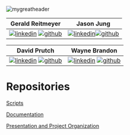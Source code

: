 ![mygreatheader](.github/profile/banner.png)

| Gerald Reitmeyer | Jason Jung |
|:------------------:|:------------:|
|   [![linkedin](.github/profile/icons8-linkedin-100.png)](https://www.linkedin.com/in/gerald-reitmeyer/) [![github](.github/profile/icons8-github-94.png)](https://github.com/gerreit) | [![linkedin](.github/profile/icons8-linkedin-100.png)](https://www.linkedin.com/in/j)[![github](.github/profile/icons8-github-94.png)](https://github.com/jaehwanjung23) |

| David Prutch | Wayne Brandon |
|:---------------:|:----------:|
|   [![linkedin](.github/profile/icons8-linkedin-100.png)](https://www.linkedin.com/in/david-prutch-1027/) [![github](.github/profile/icons8-github-94.png)](https://github.com/PrutchD) | [![linkedin](.github/profile/icons8-linkedin-100.png)](https://www.linkedin.com/in/wayne-brandon/) [![github](.github/profile/icons8-github-94.png)]()

# Repositories

[Scripts](https://github.com/201d8-team1/Scripts)

[Documentation](https://github.com/201d8-team1/Documentation)

[Presentation and Project Organization](https://github.com/201d8-team1/PresentationandProjectOrganization)
